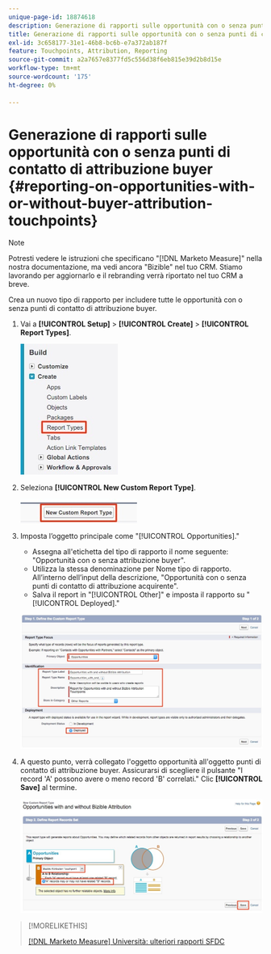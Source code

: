 ```yaml
---
unique-page-id: 18874618
description: Generazione di rapporti sulle opportunità con o senza punti di contatto di attribuzione buyer - [!DNL Marketo Measure] - Documentazione del prodotto
title: Generazione di rapporti sulle opportunità con o senza punti di contatto di attribuzione buyer
exl-id: 3c658177-31e1-46b8-bc6b-e7a372ab187f
feature: Touchpoints, Attribution, Reporting
source-git-commit: a2a7657e8377fd5c556d38f6eb815e39d2b8d15e
workflow-type: tm+mt
source-wordcount: '175'
ht-degree: 0%

---
```


# Generazione di rapporti sulle opportunità con o senza punti di contatto di attribuzione buyer {#reporting-on-opportunities-with-or-without-buyer-attribution-touchpoints}

>[!NOTE]
>
>Potresti vedere le istruzioni che specificano &quot;[!DNL Marketo Measure]&quot; nella nostra documentazione, ma vedi ancora &quot;Bizible&quot; nel tuo CRM. Stiamo lavorando per aggiornarlo e il rebranding verrà riportato nel tuo CRM a breve.

Crea un nuovo tipo di rapporto per includere tutte le opportunità con o senza punti di contatto di attribuzione buyer.

1. Vai a **[!UICONTROL Setup]** > **[!UICONTROL Create]** > **[!UICONTROL Report Types]**.

   ![](assets/1-1.jpg)

1. Seleziona **[!UICONTROL New Custom Report Type]**.

   ![](assets/2-1.jpg)

1. Imposta l’oggetto principale come &quot;[!UICONTROL Opportunities].&quot;

   * Assegna all&#39;etichetta del tipo di rapporto il nome seguente: &quot;Opportunità con o senza attribuzione buyer&quot;.
   * Utilizza la stessa denominazione per Nome tipo di rapporto. All’interno dell’input della descrizione, &quot;Opportunità con o senza punti di contatto di attribuzione acquirente&quot;.
   * Salva il report in &quot;[!UICONTROL Other]&quot; e imposta il rapporto su &quot;[!UICONTROL Deployed].&quot;

   ![](assets/3-1.jpg)

1. A questo punto, verrà collegato l&#39;oggetto opportunità all&#39;oggetto punti di contatto di attribuzione buyer. Assicurarsi di scegliere il pulsante &quot;I record &#39;A&#39; possono avere o meno record &#39;B&#39; correlati.&quot; Clic **[!UICONTROL Save]** al termine.

   ![](assets/4-1.jpg)

>[!MORELIKETHIS]
>
>[[!DNL Marketo Measure] Università: ulteriori rapporti SFDC](https://universityonline.marketo.com/courses/bizible-fundamentals-bizible-102/#/page/5c5cb68dfb384d0c9fb96cd0)
